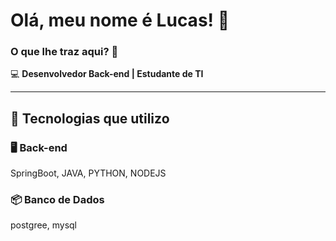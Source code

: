 # Olá, meu nome é Lucas! 👋  
### O que lhe traz aqui? 👀  

💻 **Desenvolvedor Back-end | Estudante de TI**  

---

## 🚀 Tecnologias que utilizo  

### 🖥️ **Back-end**  
SpringBoot, JAVA, PYTHON, NODEJS

### 📦 **Banco de Dados**  
postgree, mysql
